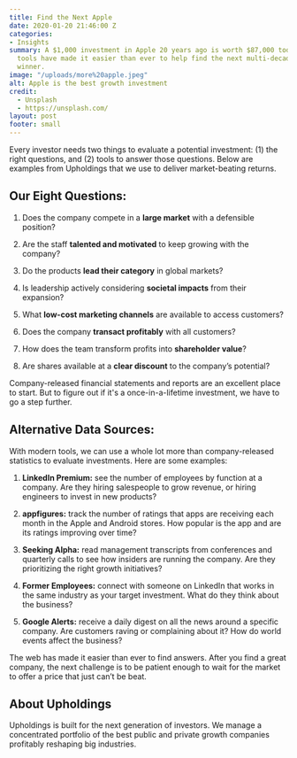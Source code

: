 ```yaml
---
title: Find the Next Apple
date: 2020-01-20 21:46:00 Z
categories:
- Insights
summary: A $1,000 investment in Apple 20 years ago is worth $87,000 today. Online
  tools have made it easier than ever to help find the next multi-decade stock market
  winner.
image: "/uploads/more%20apple.jpeg"
alt: Apple is the best growth investment
credit:
  - Unsplash
  - https://unsplash.com/
layout: post
footer: small
---
```


Every investor needs two things to evaluate a potential investment: (1) the right questions, and (2) tools to answer those questions. Below are examples from Upholdings that we use to deliver market-beating returns.

## **Our Eight Questions:**

1. Does the company compete in a **large market** with a defensible position?

2. Are the staff **talented and motivated** to keep growing with the company?

3. Do the products **lead their category** in global markets?

4. Is leadership actively considering **societal impacts** from their expansion?

5. What **low-cost marketing channels** are available to access customers?

6. Does the company **transact profitably** with all customers?

7. How does the team transform profits into **shareholder value**?

8. Are shares available at a **clear discount** to the company’s potential?

Company-released financial statements and reports are an excellent place to start. But to figure out if it's a once-in-a-lifetime investment, we have to go a step further.

## **Alternative Data Sources:**

With modern tools, we can use a whole lot more than company-released statistics to evaluate investments. Here are some examples:

1. **LinkedIn Premium:** see the number of employees by function at a company. Are they hiring salespeople to grow revenue, or hiring engineers to invest in new products?

2. **appfigures:** track the number of ratings that apps are receiving each month in the Apple and Android stores. How popular is the app and are its ratings improving over time?

3. **Seeking Alpha:** read management transcripts from conferences and quarterly calls to see how insiders are running the company. Are they prioritizing the right growth initiatives?

4. **Former Employees:** connect with someone on LinkedIn that works in the same industry as your target investment. What do they think about the business?

5. **Google Alerts:** receive a daily digest on all the news around a specific company. Are customers raving or complaining about it? How do world events affect the business?

The web has made it easier than ever to find answers. After you find a great company, the next challenge is to be patient enough to wait for the market to offer a price that just can’t be beat.

## **About Upholdings**

Upholdings is built for the next generation of investors. We manage a concentrated portfolio of the best public and private growth companies profitably reshaping big industries.
